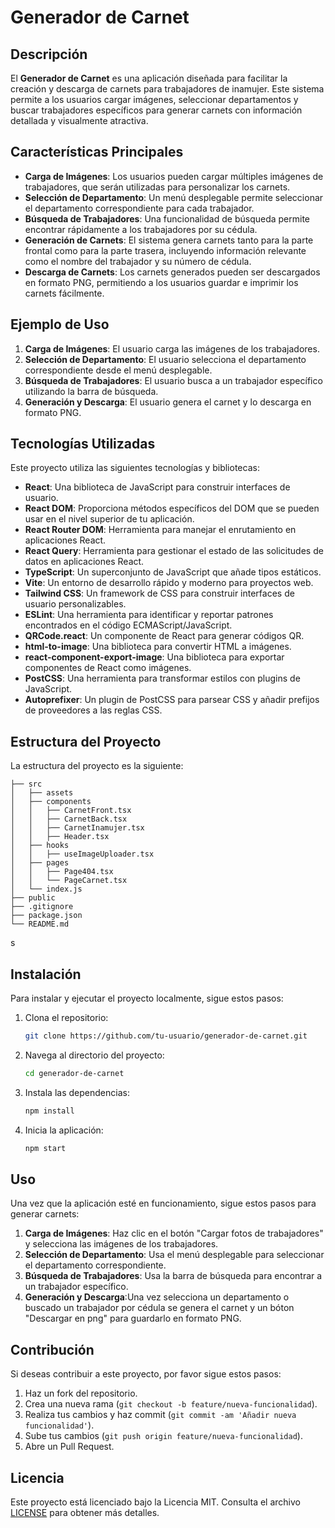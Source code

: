 # Generador de Carnet

## Descripción

El **Generador de Carnet** es una aplicación diseñada para facilitar la creación y descarga de carnets para trabajadores de inamujer. Este sistema permite a los usuarios cargar imágenes, seleccionar departamentos y buscar trabajadores específicos para generar carnets con información detallada y visualmente atractiva.

## Características Principales

- **Carga de Imágenes**: Los usuarios pueden cargar múltiples imágenes de trabajadores, que serán utilizadas para personalizar los carnets.
- **Selección de Departamento**: Un menú desplegable permite seleccionar el departamento correspondiente para cada trabajador.
- **Búsqueda de Trabajadores**: Una funcionalidad de búsqueda permite encontrar rápidamente a los trabajadores por su cédula.
- **Generación de Carnets**: El sistema genera carnets tanto para la parte frontal como para la parte trasera, incluyendo información relevante como el nombre del trabajador y su número de cédula.
- **Descarga de Carnets**: Los carnets generados pueden ser descargados en formato PNG, permitiendo a los usuarios guardar e imprimir los carnets fácilmente.

## Ejemplo de Uso

1. **Carga de Imágenes**: El usuario carga las imágenes de los trabajadores.
2. **Selección de Departamento**: El usuario selecciona el departamento correspondiente desde el menú desplegable.
3. **Búsqueda de Trabajadores**: El usuario busca a un trabajador específico utilizando la barra de búsqueda.
4. **Generación y Descarga**: El usuario genera el carnet y lo descarga en formato PNG.

## Tecnologías Utilizadas

Este proyecto utiliza las siguientes tecnologías y bibliotecas:

- **React**: Una biblioteca de JavaScript para construir interfaces de usuario.
- **React DOM**: Proporciona métodos específicos del DOM que se pueden usar en el nivel superior de tu aplicación.
- **React Router DOM**: Herramienta para manejar el enrutamiento en aplicaciones React.
- **React Query**: Herramienta para gestionar el estado de las solicitudes de datos en aplicaciones React.
- **TypeScript**: Un superconjunto de JavaScript que añade tipos estáticos.
- **Vite**: Un entorno de desarrollo rápido y moderno para proyectos web.
- **Tailwind CSS**: Un framework de CSS para construir interfaces de usuario personalizables.
- **ESLint**: Una herramienta para identificar y reportar patrones encontrados en el código ECMAScript/JavaScript.
- **QRCode.react**: Un componente de React para generar códigos QR.
- **html-to-image**: Una biblioteca para convertir HTML a imágenes.
- **react-component-export-image**: Una biblioteca para exportar componentes de React como imágenes.
- **PostCSS**: Una herramienta para transformar estilos con plugins de JavaScript.
- **Autoprefixer**: Un plugin de PostCSS para parsear CSS y añadir prefijos de proveedores a las reglas CSS.

## Estructura del Proyecto

La estructura del proyecto es la siguiente:
```
├── src
│   ├── assets
│   ├── components
│   │   ├── CarnetFront.tsx
│   │   ├── CarnetBack.tsx
│   │   ├── CarnetInamujer.tsx
│   │   ├── Header.tsx
│   ├── hooks
│   │   ├── useImageUploader.tsx
│   ├── pages
│   │   ├── Page404.tsx
│   │   └── PageCarnet.tsx
│   └── index.js
├── public
├── .gitignore
├── package.json
└── README.md
```
s
## Instalación

Para instalar y ejecutar el proyecto localmente, sigue estos pasos:

1. Clona el repositorio:
    ```bash
    git clone https://github.com/tu-usuario/generador-de-carnet.git
    ```
2. Navega al directorio del proyecto:
    ```bash
    cd generador-de-carnet
    ```
3. Instala las dependencias:
    ```bash
    npm install
    ```
4. Inicia la aplicación:
    ```bash
    npm start
    ```

## Uso

Una vez que la aplicación esté en funcionamiento, sigue estos pasos para generar carnets:

1. **Carga de Imágenes**: Haz clic en el botón "Cargar fotos de trabajadores" y selecciona las imágenes de los trabajadores.
2. **Selección de Departamento**: Usa el menú desplegable para seleccionar el departamento correspondiente.
3. **Búsqueda de Trabajadores**: Usa la barra de búsqueda para encontrar a un trabajador específico.
4. **Generación y Descarga**:Una vez selecciona un departamento o buscado un trabajador por cédula se genera el carnet y un bóton "Descargar en png" para guardarlo en formato PNG.

## Contribución

Si deseas contribuir a este proyecto, por favor sigue estos pasos:

1. Haz un fork del repositorio.
2. Crea una nueva rama (`git checkout -b feature/nueva-funcionalidad`).
3. Realiza tus cambios y haz commit (`git commit -am 'Añadir nueva funcionalidad'`).
4. Sube tus cambios (`git push origin feature/nueva-funcionalidad`).
5. Abre un Pull Request.

## Licencia

Este proyecto está licenciado bajo la Licencia MIT. Consulta el archivo [LICENSE](LICENSE) para obtener más detalles.

